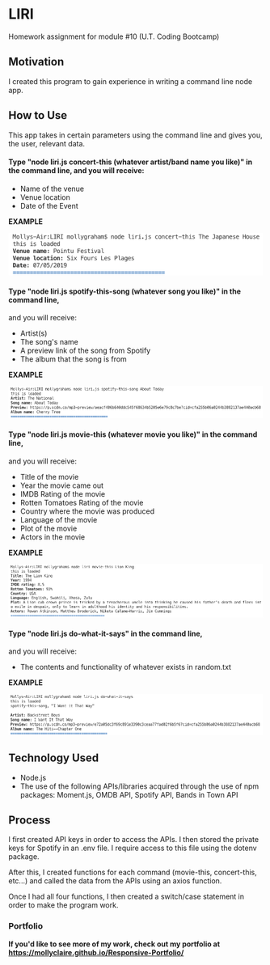 # LIRI
Homework assignment for module #10 (U.T. Coding Bootcamp)

## Motivation
I created this program to gain experience in writing a command line node app. 

## How to Use
This app takes in certain parameters using the command line and gives you, the user, relevant data. 

#### Type "node liri.js **concert-this** (whatever artist/band name you like)" in the command line, and you will receive: 
* Name of the venue
* Venue location
* Date of the Event 

**EXAMPLE**

![Example of concert-this](images/concert-this.png)

#### Type "node liri.js **spotify-this-song** (whatever song you like)" in the command line,
and you will receive:
* Artist(s)
* The song's name
* A preview link of the song from Spotify
* The album that the song is from

**EXAMPLE**

![Example of spotify-this-song](images/spotify-this-song.png)

#### Type "node liri.js **movie-this** (whatever movie you like)" in the command line,
and you will receive:
* Title of the movie
* Year the movie came out
* IMDB Rating of the movie
* Rotten Tomatoes Rating of the movie
* Country where the movie was produced
* Language of the movie
* Plot of the movie
* Actors in the movie

**EXAMPLE**

![Example of movie-this](images/movie-this.png)

#### Type "node liri.js **do-what-it-says**" in the command line,
and you will receive:
* The contents and functionality of whatever exists in random.txt

**EXAMPLE**

![Example of do-what-it-says](images/do-what-it-says.png)

## Technology Used
* Node.js
* The use of the following APIs/libraries acquired through the use of npm packages: Moment.js, OMDB API, Spotify API, Bands in Town API

## Process
I first created API keys in order to access the APIs. I then stored the private keys for Spotify in an .env file. I require access to this file using the dotenv package. 

After this, I created functions for each command (movie-this, concert-this, etc...) and called the data from the APIs using an axios function.

Once I had all four functions, I then created a switch/case statement in order to make the program work.

### Portfolio
**If you'd like to see more of my work, check out my portfolio at https://mollyclaire.github.io/Responsive-Portfolio/**

